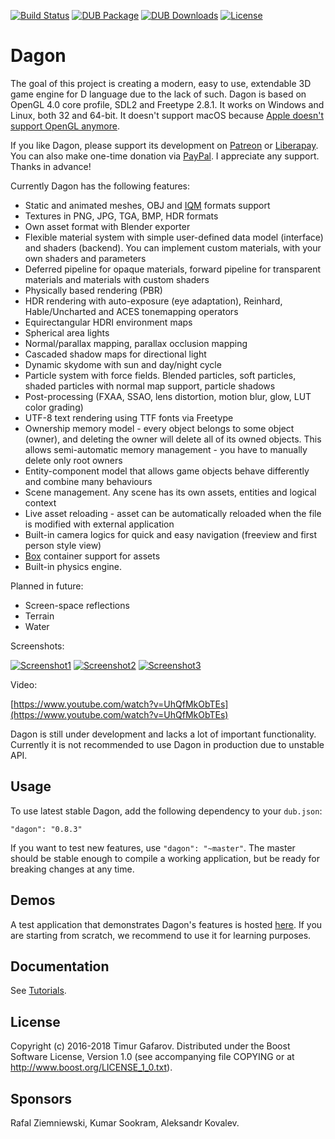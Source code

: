 [![Build Status](https://travis-ci.org/gecko0307/dagon.svg?branch=master)](https://travis-ci.org/gecko0307/dagon)
[![DUB Package](https://img.shields.io/dub/v/dagon.svg)](https://code.dlang.org/packages/dagon)
[![DUB Downloads](https://img.shields.io/dub/dt/dagon.svg)](https://code.dlang.org/packages/dagon)
[![License](http://img.shields.io/badge/license-boost-blue.svg)](http://www.boost.org/LICENSE_1_0.txt)

Dagon
=====
The goal of this project is creating a modern, easy to use, extendable 3D game engine for D language due to the lack of such. Dagon is based on OpenGL 4.0 core profile, SDL2 and Freetype 2.8.1. It works on Windows and Linux, both 32 and 64-bit. It doesn't support macOS because [Apple doesn't support OpenGL anymore](https://developer.apple.com/macos/whats-new/#deprecationofopenglandopencl).

If you like Dagon, please support its development on [Patreon](https://www.patreon.com/gecko0307) or [Liberapay](https://liberapay.com/gecko0307). You can also make one-time donation via [PayPal](https://www.paypal.me/tgafarov). I appreciate any support. Thanks in advance!

Currently Dagon has the following features:
* Static and animated meshes, OBJ and [IQM](https://github.com/lsalzman/iqm) formats support
* Textures in PNG, JPG, TGA, BMP, HDR formats
* Own asset format with Blender exporter
* Flexible material system with simple user-defined data model (interface) and shaders (backend). You can implement custom materials, with your own shaders and parameters
* Deferred pipeline for opaque materials, forward pipeline for transparent materials and materials with custom shaders
* Physically based rendering (PBR)
* HDR rendering with auto-exposure (eye adaptation), Reinhard, Hable/Uncharted and ACES tonemapping operators
* Equirectangular HDRI environment maps
* Spherical area lights
* Normal/parallax mapping, parallax occlusion mapping
* Cascaded shadow maps for directional light
* Dynamic skydome with sun and day/night cycle
* Particle system with force fields. Blended particles, soft particles, shaded particles with normal map support, particle shadows
* Post-processing (FXAA, SSAO, lens distortion, motion blur, glow, LUT color grading)
* UTF-8 text rendering using TTF fonts via Freetype
* Ownership memory model - every object belongs to some object (owner), and deleting the owner will delete all of its owned objects. This allows semi-automatic memory management - you have to manually delete only root owners
* Entity-component model that allows game objects behave differently and combine many behaviours
* Scene management. Any scene has its own assets, entities and logical context
* Live asset reloading - asset can be automatically reloaded when the file is modified with external application
* Built-in camera logics for quick and easy navigation (freeview and first person style view)
* [Box](https://github.com/gecko0307/box) container support for assets
* Built-in physics engine.

Planned in future:
* Screen-space reflections
* Terrain
* Water

Screenshots:

[![Screenshot1](https://1.bp.blogspot.com/-grsFLVdZMFs/W6KqhXuBqOI/AAAAAAAADqA/pU6vuB8PKZUws3eP0Ac0GJ4p6fbIWi0kACPcBGAYYCw/s1600/screenshot001.jpg)](https://1.bp.blogspot.com/-grsFLVdZMFs/W6KqhXuBqOI/AAAAAAAADqA/pU6vuB8PKZUws3eP0Ac0GJ4p6fbIWi0kACPcBGAYYCw/s1600/screenshot001.jpg)
[![Screenshot2](https://2.bp.blogspot.com/-r92DjuBgFGk/Ww2Q9xDVbxI/AAAAAAAADaQ/HxZTNLloXq8DVthWn9iDBEjnhs5skJv7wCPcBGAYYCw/s1600/Untitled%2B9.jpg)](https://2.bp.blogspot.com/-r92DjuBgFGk/Ww2Q9xDVbxI/AAAAAAAADaQ/HxZTNLloXq8DVthWn9iDBEjnhs5skJv7wCPcBGAYYCw/s1600/Untitled%2B9.jpg)
[![Screenshot3](https://3.bp.blogspot.com/-5dp4hgznRQY/Wv_2W7xzpMI/AAAAAAAADYk/BoJ9fm899Ts44vo9Gja26tl9q9ckoFNiACLcBGAs/s1600/exporter.jpg)](https://3.bp.blogspot.com/-5dp4hgznRQY/Wv_2W7xzpMI/AAAAAAAADYk/BoJ9fm899Ts44vo9Gja26tl9q9ckoFNiACLcBGAs/s1600/exporter.jpg)

Video:

[https://www.youtube.com/watch?v=UhQfMkObTEs](https://www.youtube.com/watch?v=UhQfMkObTEs)

Dagon is still under development and lacks a lot of important functionality. Currently it is not recommended to use Dagon in production due to unstable API.

Usage
-----
To use latest stable Dagon, add the following dependency to your `dub.json`:
```
"dagon": "0.8.3"
```
If you want to test new features, use `"dagon": "~master"`. The master should be stable enough to compile a working application, but be ready for breaking changes at any time.

Demos
-----
A test application that demonstrates Dagon's features is hosted [here](https://github.com/gecko0307/dagon-demo). If you are starting from scratch, we recommend to use it for learning purposes.

Documentation
-------------
See [Tutorials](https://github.com/gecko0307/dagon/wiki/Tutorials).

License
-------
Copyright (c) 2016-2018 Timur Gafarov. Distributed under the Boost Software License, Version 1.0 (see accompanying file COPYING or at http://www.boost.org/LICENSE_1_0.txt).

Sponsors
--------
Rafal Ziemniewski, Kumar Sookram, Aleksandr Kovalev.
